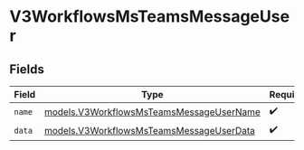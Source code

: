 # V3WorkflowsMsTeamsMessageUser


## Fields

| Field                                                                                      | Type                                                                                       | Required                                                                                   | Description                                                                                |
| ------------------------------------------------------------------------------------------ | ------------------------------------------------------------------------------------------ | ------------------------------------------------------------------------------------------ | ------------------------------------------------------------------------------------------ |
| `name`                                                                                     | [models.V3WorkflowsMsTeamsMessageUserName](../models/v3workflowsmsteamsmessageusername.md) | :heavy_check_mark:                                                                         | N/A                                                                                        |
| `data`                                                                                     | [models.V3WorkflowsMsTeamsMessageUserData](../models/v3workflowsmsteamsmessageuserdata.md) | :heavy_check_mark:                                                                         | N/A                                                                                        |